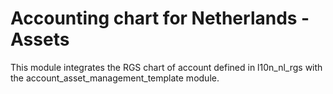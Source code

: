 Accounting chart for Netherlands - Assets
=========================================

This module integrates the RGS chart of account defined in l10n_nl_rgs
with the account_asset_management_template module.
